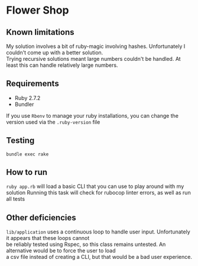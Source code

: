 # Flower Shop

## Known limitations
My solution involves a bit of ruby-magic involving hashes. Unfortunately I couldn't come up with a better solution. \
Trying recursive solutions meant large numbers couldn't be handled. At least this can handle relatively large numbers.

## Requirements
* Ruby 2.7.2
* Bundler

If you use `Rbenv` to manage your ruby installations, you can change the version used via the `.ruby-version` file

## Testing
`bundle exec rake`

## How to run
`ruby app.rb` will load a basic CLI that you can use to play around with my solution
Running this task will check for rubocop linter errors, as well as run all tests

## Other deficiencies
`lib/application` uses a continuous loop to handle user input. Unfortunately it appears that these loops cannot \
be reliably tested using Rspec, so this class remains untested. An alternative would be to force the user to load \
a csv file instead of creating a CLI, but that would be a bad user experience.
